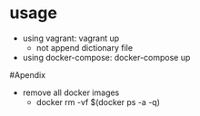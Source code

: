 # usage
- using vagrant: vagrant up
    - not append dictionary file
- using docker-compose: docker-compose up

#Apendix
- remove all docker images
    - docker rm -vf $(docker ps -a -q)
